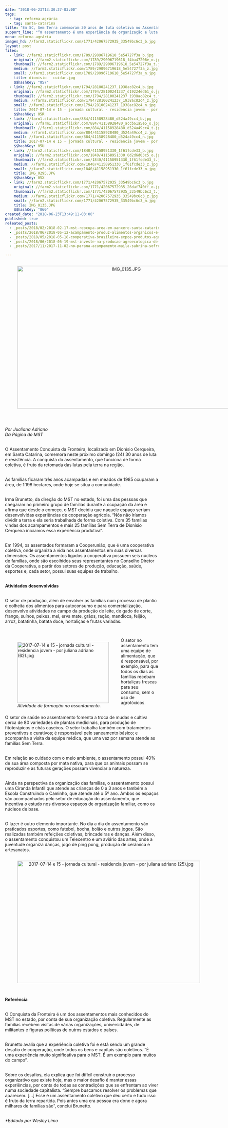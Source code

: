 ```yaml
---
date: "2018-06-23T13:30:27-03:00"
tags:
  - tag: reforma-agrária
  - tag: santa-catarina
title: "Em SC, Sem Terra comemoram 30 anos de luta coletiva no Assentamento Conquista da Fronteira"
support_line: "“O assentamento é uma experiência de organização e luta coletiva muito significativa”, afirma Irma Brunetto, do MST"
menu: reforma agrária
images_hd: //farm2.staticflickr.com/1771/42067572935_33549bc6c3_b.jpg
layout: post
files:
  - link: //farm2.staticflickr.com/1789/29096719618_5e54727f3a_b.jpg
    original: //farm2.staticflickr.com/1789/29096719618_f4ba47206e_o.jpg
    thumbnail: //farm2.staticflickr.com/1789/29096719618_5e54727f3a_t.jpg
    medium: //farm2.staticflickr.com/1789/29096719618_5e54727f3a_z.jpg
    small: //farm2.staticflickr.com/1789/29096719618_5e54727f3a_n.jpg
    title: dionisio - cuidar.jpg
    $$hashKey: "057"
  - link: //farm2.staticflickr.com/1794/28100241237_1938ac82c4_b.jpg
    original: //farm2.staticflickr.com/1794/28100241237_d19224ed61_o.jpg
    thumbnail: //farm2.staticflickr.com/1794/28100241237_1938ac82c4_t.jpg
    medium: //farm2.staticflickr.com/1794/28100241237_1938ac82c4_z.jpg
    small: //farm2.staticflickr.com/1794/28100241237_1938ac82c4_n.jpg
    title: 2017-07-14 e 15 - jornada cultural - residencia jovem - por juliana adriano (25).jpg
    $$hashKey: 05R
  - link: //farm1.staticflickr.com/884/41158928480_d524a49cc4_b.jpg
    original: //farm1.staticflickr.com/884/41158928480_accb61a5e5_o.jpg
    thumbnail: //farm1.staticflickr.com/884/41158928480_d524a49cc4_t.jpg
    medium: //farm1.staticflickr.com/884/41158928480_d524a49cc4_z.jpg
    small: //farm1.staticflickr.com/884/41158928480_d524a49cc4_n.jpg
    title: 2017-07-14 e 15 - jornada cultural - residencia jovem - por juliana adriano (62).jpg
    $$hashKey: 05U
  - link: //farm2.staticflickr.com/1840/41158951330_1f61fcde33_b.jpg
    original: //farm2.staticflickr.com/1840/41158951330_6d2d6d03c5_o.jpg
    thumbnail: //farm2.staticflickr.com/1840/41158951330_1f61fcde33_t.jpg
    medium: //farm2.staticflickr.com/1840/41158951330_1f61fcde33_z.jpg
    small: //farm2.staticflickr.com/1840/41158951330_1f61fcde33_n.jpg
    title: IMG_0295.JPG
    $$hashKey: 05X
  - link: //farm2.staticflickr.com/1771/42067572935_33549bc6c3_b.jpg
    original: //farm2.staticflickr.com/1771/42067572935_26daf740ff_o.jpg
    thumbnail: //farm2.staticflickr.com/1771/42067572935_33549bc6c3_t.jpg
    medium: //farm2.staticflickr.com/1771/42067572935_33549bc6c3_z.jpg
    small: //farm2.staticflickr.com/1771/42067572935_33549bc6c3_n.jpg
    title: IMG_0135.JPG
    $$hashKey: "060"
created_date: "2018-06-23T13:49:11-03:00"
published: true
releated_posts:
  - _posts/2018/02/2018-02-17-mst-reocupa-area-em-xanxere-santa-catarina.md
  - _posts/2018/06/2018-06-12-acampamento-produz-alimentos-organicos-e-livres-de-veneno.md
  - _posts/2018/05/2018-05-18-cooperativa-brasileira-expoe-produtos-agroecologicos-em-feira-na-china.md
  - _posts/2018/06/2018-06-19-mst-investe-na-producao-agroecologica-de-norte-a-sul-da-bahia.md
  - _posts/2017/11/2017-11-02-no-parana-acampamento-maila-sabrina-sofre-com-constantes-ameacas.md

---
```

<div style="text-align:center">
<figure class="image" style="display:inline-block"><img alt="IMG_0135.JPG" height="467" src="//farm2.staticflickr.com/1771/42067572935_33549bc6c3_b.jpg" width="700" />
<figcaption></figcaption>
</figure>
</div>

<p>&nbsp;</p>

<p><em>Por Jualiana Adriano<br />
Da P&aacute;gina do MST</em></p>

<p><br />
O Assentamento Conquista da Fronteira, localizado em Dion&iacute;sio Cerqueira, em Santa Catarina, comemora neste pr&oacute;ximo domingo (24) 30 anos de luta e resist&ecirc;ncia. A conquista do assentamento, que funciona de forma coletiva, &eacute; fruto da retomada das lutas pela terra na regi&atilde;o.&nbsp;</p>

<p><br />
As fam&iacute;lias ficaram tr&ecirc;s anos acampadas e em meados de 1985 ocuparam a &aacute;rea, de 1.198 hectares, onde hoje se situa a comunidade.</p>

<p><br />
Irma Brunetto, da dire&ccedil;&atilde;o do MST no estado, foi uma das pessoas que chegaram no primeiro grupo de fam&iacute;lias durante a ocupa&ccedil;&atilde;o da &aacute;rea e afirma que desde o come&ccedil;o, o MST decidiu que naquele espa&ccedil;o seriam desenvolvidas experi&ecirc;ncias de coopera&ccedil;&atilde;o agr&iacute;cola. &ldquo;N&oacute;s n&atilde;o ir&iacute;amos dividir a terra e ela seria trabalhada de forma coletiva. Com 35 fam&iacute;lias vindas dos acampamentos e mais 25 fam&iacute;lias Sem Terra de Dion&iacute;sio Cerqueira iniciamos essa experi&ecirc;ncia produtiva&rdquo;.</p>

<p><br />
Em 1994, os assentados formaram a Cooperuni&atilde;o, que &eacute; uma cooperativa coletiva, onde organiza a vida nos assentamentos em suas diversas dimens&otilde;es. Os assentamentos ligados a cooperativa possuem seis n&uacute;cleos de fam&iacute;lias, onde s&atilde;o escolhidos seus representantes no Conselho Diretor da Cooperativa, a partir dos setores de produ&ccedil;&atilde;o, educa&ccedil;&atilde;o, sa&uacute;de, esportes e, cada setor, possui suas equipes de trabalho.</p>

<p><br />
<strong>Atividades desenvolvidas</strong></p>

<p><br />
O setor de produ&ccedil;&atilde;o, al&eacute;m de envolver as fam&iacute;lias num processo de plantio e colheita dos alimentos para autoconsumo e para comercializa&ccedil;&atilde;o, desenvolve atividades no campo da produ&ccedil;&atilde;o de leite, de gado de corte, frango, su&iacute;nos, peixes, mel, erva mate, gr&atilde;os, ra&ccedil;&atilde;o, mandioca, feij&atilde;o, arroz, batatinha, batata doce, hortali&ccedil;as e frutas variadas.&nbsp;</p>

<p>&nbsp;</p>

<figure class="image" style="float:left"><img alt="2017-07-14 e 15 - jornada cultural - residencia jovem - por juliana adriano (62).jpg" height="200" src="//farm1.staticflickr.com/884/41158928480_d524a49cc4_b.jpg" width="300" />
<figcaption><em>Atividade de forma&ccedil;&atilde;o no assentamento.</em></figcaption>
</figure>

<p>O setor no assentamento tem uma equipe de alimenta&ccedil;&atilde;o, que &eacute; respons&aacute;vel, por exemplo, para que todos os dias as fam&iacute;lias recebam hortali&ccedil;as frescas para seu consumo, sem o uso de agrot&oacute;xicos.</p>

<p><br />
O setor de sa&uacute;de no assentamento fomenta a troca de mudas e cultiva cerca de 80 variedades de plantas medicinais, para produ&ccedil;&atilde;o de fitoter&aacute;picos e ch&aacute;s caseiros. O setor trabalha tamb&eacute;m com tratamentos preventivos e curativos; &eacute; respons&aacute;vel pelo saneamento b&aacute;sico; e acompanha a visita da equipe m&eacute;dica, que uma vez por semana atende as fam&iacute;lias Sem Terra.</p>

<p><br />
Em rela&ccedil;&atilde;o ao cuidado com o meio ambiente, o assentamento possui 40% de sua &aacute;rea composta por mata nativa, para que os animais possam se reproduzir e as futuras gera&ccedil;&otilde;es possam vivenciar a natureza.</p>

<p><br />
Ainda na perspectiva da organiza&ccedil;&atilde;o das fam&iacute;lias, o assentamento possui uma Ciranda Infantil que atende as crian&ccedil;as de 0 a 3 anos e tamb&eacute;m a Escola Construindo o Caminho, que atende at&eacute; o 5&ordm; ano. Ambos os espa&ccedil;os s&atilde;o acompanhados pelo setor de educa&ccedil;&atilde;o do assentamento, que incentiva o estudo nos diversos espa&ccedil;os de organiza&ccedil;&atilde;o familiar, como os n&uacute;cleos de base.</p>

<p><br />
O lazer &eacute; outro elemento importante. No dia a dia do assentamento s&atilde;o praticados esportes, como futebol, bocha, bol&atilde;o e outros jogos. S&atilde;o realizadas tamb&eacute;m refei&ccedil;&otilde;es coletivas, brincadeiras e dan&ccedil;as. Al&eacute;m disso, o assentamento conquistou um Telecentro e um avi&aacute;rio das artes, onde a juventude organiza dan&ccedil;as, jogo de ping pong, produ&ccedil;&atilde;o de cer&acirc;mica e artesanatos.</p>

<div style="text-align:center">
<figure class="image" style="display:inline-block"><img alt="2017-07-14 e 15 - jornada cultural - residencia jovem - por juliana adriano (25).jpg" height="400" src="//farm2.staticflickr.com/1794/28100241237_1938ac82c4_b.jpg" width="600" />
<figcaption></figcaption>
</figure>
</div>

<p><br />
<strong>Refer&ecirc;ncia</strong></p>

<p><br />
O Conquista da Fronteira &eacute; um dos assentamentos mais conhecidos do MST no estado, por conta de sua organiza&ccedil;&atilde;o coletiva. Regularmente as fam&iacute;lias recebem visitas de v&aacute;rias organiza&ccedil;&otilde;es, universidades, de militantes e figuras pol&iacute;ticas de outros estados e pa&iacute;ses.</p>

<p><br />
Brunetto avalia que a experi&ecirc;ncia coletiva foi e est&aacute; sendo um grande desafio de coopera&ccedil;&atilde;o, onde todos os bens e capitais s&atilde;o coletivos. &ldquo;&Eacute; uma experi&ecirc;ncia muito significativa para o MST. &Eacute; um exemplo para muitos do campo&rdquo;.</p>

<p><br />
Sobre os desafios, ela explica que foi dif&iacute;cil construir o processo organizativo que existe hoje, mas o maior desafio &eacute; manter essas experi&ecirc;ncias, por conta de todas as contradi&ccedil;&otilde;es que se enfrentam ao viver numa sociedade capitalista. &ldquo;Sempre buscamos resolver os problemas que aparecem. [...] Esse &eacute; um assentamento coletivo que deu certo e tudo isso &eacute; fruto da terra repartida. Pois antes uma era pessoa era dono e agora milhares de fam&iacute;lias s&atilde;o&rdquo;, conclui Brunetto.</p>

<p><br />
<em>*Editado por Wesley Lima</em></p>
